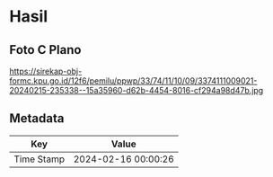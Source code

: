 # Hasil

## Foto C Plano

https://sirekap-obj-formc.kpu.go.id/12f6/pemilu/ppwp/33/74/11/10/09/3374111009021-20240215-235338--15a35960-d62b-4454-8016-cf294a98d47b.jpg


## Metadata

| Key        | Value               |
| ---------- | ------------------- |
| Time Stamp | 2024-02-16 00:00:26 |



